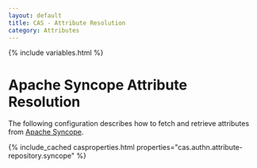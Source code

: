 ```yaml
---
layout: default
title: CAS - Attribute Resolution
category: Attributes
---
```


{% include variables.html %}

# Apache Syncope Attribute Resolution

The following configuration describes how to fetch and retrieve attributes from [Apache Syncope](https://syncope.apache.org/).

{% include_cached casproperties.html properties="cas.authn.attribute-repository.syncope" %}

